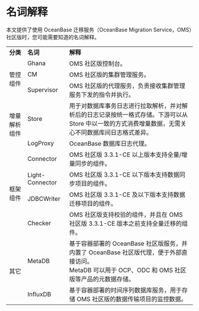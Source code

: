 # 名词解释

本文提供了使用 OceanBase 迁移服务（OceanBase Migration Service，OMS）社区版时，您可能需要知道的名词解释。

<table>
         <tr>
            <td><b>分类</b></td>
            <td><b>名词</b></td>
            <td><b>解释</b></td>
        </tr>
         <tr>
            <td rowspan="3">管控组件</td>
            <td>Ghana       </td>
            <td>OMS 社区版控制台。</td>
        </tr>
        <tr>
            <td>CM</td>
            <td>OMS 社区版的集群管理服务。</td>
        </tr>
        <tr>
            <td>Supervisor  </td>
            <td>OMS 社区版的代理服务，负责接收集群管理服务下发的指令并执行。</td>
        </tr>
        <tr>
            <td rowspan="2">增量解析组件</td>
            <td>Store       </td>
            <td>用于对数据库事务日志进行拉取解析，并对解析后的日志记录按统一格式存储。下游可以从 Store 中以一致的方式消费增量数据，无需关心不同数据库间日志格式差异。</td>
        </tr>
        <tr>
            <td>LogProxy    </td>
            <td>OceanBase 数据库日志代理。</td>
        </tr>
        <tr>
            <td rowspan="4">框架组件</td>
            <td>Connector          </td>
            <td>OMS 社区版 3.3.1-CE 以上版本支持全量/增量同步的组件。</td>
        </tr>
        <tr>
            <td>Light-Connector</td>
            <td>OMS 社区版 3.3.1-CE 以下版本支持数据同步项目的组件。</td>
        </tr>
        <tr>
            <td>JDBCWriter     </td>
            <td>OMS 社区版 3.3.1-CE 及以下版本支持数据迁移项目的组件。</td>
        </tr>
        <tr>
            <td>Checker         </td>
            <td>OMS 社区版支持校验的组件，并且在 OMS 社区版 3.3.1-CE 版本之前支持全量迁移的组件。</td>
        </tr>
        <tr>
            <td rowspan="2">其它</td>
            <td>MetaDB      </td>
            <td>基于容器部署的 OceanBase 社区版服务，并内置了 OceanBase 社区版代理，便于外部直接访问。<br>MetaDB 可以用于 OCP、ODC 和 OMS 社区版等产品的元数据存储。</td>
        </tr>
        <tr>
            <td>InfluxDB    </td>
            <td>基于容器部署的时间序列数据库服务，用于存储 OMS 社区版的数据传输项目的监控数据。</td>
        </tr>
</table>
